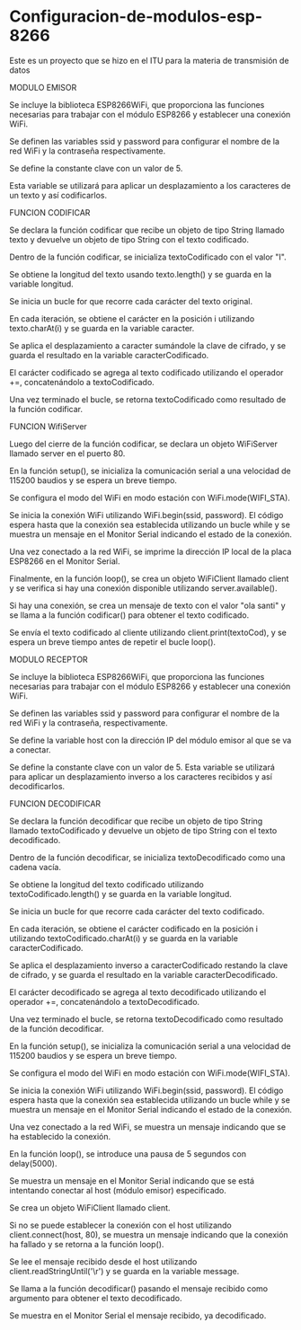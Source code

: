 # Configuracion-de-modulos-esp-8266
Este es un proyecto que se hizo en el ITU para la materia de transmisión de datos 

MODULO EMISOR

Se incluye la biblioteca ESP8266WiFi, que proporciona las funciones necesarias para trabajar con el módulo ESP8266 y establecer una conexión WiFi.

Se definen las variables ssid y password para configurar el nombre de la red WiFi y la contraseña respectivamente.

Se define la constante clave con un valor de 5.

Esta variable se utilizará para aplicar un desplazamiento a los caracteres de un texto y así codificarlos.

FUNCION CODIFICAR

Se declara la función codificar que recibe un objeto de tipo String llamado texto y devuelve un objeto de tipo String con el texto codificado.

Dentro de la función codificar, se inicializa textoCodificado con el valor "I".

Se obtiene la longitud del texto usando texto.length() y se guarda en la variable longitud.

Se inicia un bucle for que recorre cada carácter del texto original.

En cada iteración, se obtiene el carácter en la posición i utilizando texto.charAt(i) y se guarda en la variable caracter.

Se aplica el desplazamiento a caracter sumándole la clave de cifrado, y se guarda el resultado en la variable caracterCodificado.

El carácter codificado se agrega al texto codificado utilizando el operador +=, concatenándolo a textoCodificado.

Una vez terminado el bucle, se retorna textoCodificado como resultado de la función codificar.

FUNCION WifiServer

Luego del cierre de la función codificar, se declara un objeto WiFiServer llamado server en el puerto 80.

En la función setup(), se inicializa la comunicación serial a una velocidad de 115200 baudios y se espera un breve tiempo.

Se configura el modo del WiFi en modo estación con WiFi.mode(WIFI_STA).

Se inicia la conexión WiFi utilizando WiFi.begin(ssid, password). El código espera hasta que la conexión sea establecida utilizando un bucle while y se muestra un mensaje en el Monitor Serial indicando el estado de la conexión.

Una vez conectado a la red WiFi, se imprime la dirección IP local de la placa ESP8266 en el Monitor Serial.

Finalmente, en la función loop(), se crea un objeto WiFiClient llamado client y se verifica si hay una conexión disponible utilizando server.available().

Si hay una conexión, se crea un mensaje de texto con el valor "ola santi" y se llama a la función codificar() para obtener el texto codificado.

Se envía el texto codificado al cliente utilizando client.print(textoCod), y se espera un breve tiempo antes de repetir el bucle loop().


MODULO RECEPTOR

Se incluye la biblioteca ESP8266WiFi, que proporciona las funciones necesarias para trabajar con el módulo ESP8266 y establecer una conexión WiFi.

Se definen las variables ssid y password para configurar el nombre de la red WiFi y la contraseña, respectivamente.

Se define la variable host con la dirección IP del módulo emisor al que se va a conectar.

Se define la constante clave con un valor de 5. Esta variable se utilizará para aplicar un desplazamiento inverso a los caracteres recibidos y así decodificarlos.

FUNCION DECODIFICAR

Se declara la función decodificar que recibe un objeto de tipo String llamado textoCodificado y devuelve un objeto de tipo String con el texto decodificado.

Dentro de la función decodificar, se inicializa textoDecodificado como una cadena vacía.

Se obtiene la longitud del texto codificado utilizando textoCodificado.length() y se guarda en la variable longitud.

Se inicia un bucle for que recorre cada carácter del texto codificado.

En cada iteración, se obtiene el carácter codificado en la posición i utilizando textoCodificado.charAt(i) y se guarda en la variable caracterCodificado.

Se aplica el desplazamiento inverso a caracterCodificado restando la clave de cifrado, y se guarda el resultado en la variable caracterDecodificado.

El carácter decodificado se agrega al texto decodificado utilizando el operador +=, concatenándolo a textoDecodificado.

Una vez terminado el bucle, se retorna textoDecodificado como resultado de la función decodificar.

En la función setup(), se inicializa la comunicación serial a una velocidad de 115200 baudios y se espera un breve tiempo.

Se configura el modo del WiFi en modo estación con WiFi.mode(WIFI_STA).

Se inicia la conexión WiFi utilizando WiFi.begin(ssid, password). El código espera hasta que la conexión sea establecida utilizando un bucle while y se muestra un mensaje en el Monitor Serial indicando el estado de la conexión.

Una vez conectado a la red WiFi, se muestra un mensaje indicando que se ha establecido la conexión.

En la función loop(), se introduce una pausa de 5 segundos con delay(5000).

Se muestra un mensaje en el Monitor Serial indicando que se está intentando conectar al host (módulo emisor) especificado.

Se crea un objeto WiFiClient llamado client.

Si no se puede establecer la conexión con el host utilizando client.connect(host, 80), se muestra un mensaje indicando que la conexión ha fallado y se retorna a la función loop().

Se lee el mensaje recibido desde el host utilizando client.readStringUntil('\r') y se guarda en la variable message.

Se llama a la función decodificar() pasando el mensaje recibido como argumento para obtener el texto decodificado.

Se muestra en el Monitor Serial el mensaje recibido, ya decodificado.


